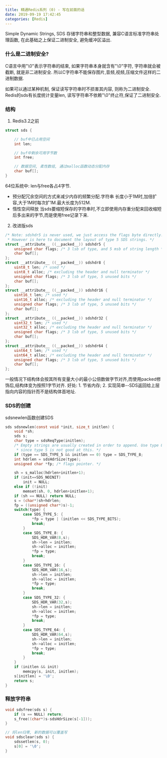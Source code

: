 ```yaml
---
title: 精通Redis系列 (0) - 写在前面的话
date: 2019-09-19 17:42:45
categories: [Redis]
---
```

Simple Dynamic Strings, SDS
存储字符串和整型数据, 兼容C语言标准字符串处理函数, 在此基础之上保证二进制安全, 避免缓冲区溢出.

### 什么是二进制安全?
C语言中用"\0"表示字符串的结束, 如果字符串本身就含有"\0"字符, 字符串就会被截断, 就是非二进制安全.
所以C字符串不能保存图片,音频,视频,压缩文件这样的二进制数据.

如果可以通过某种机制, 保证读写字符串时不损害其内容, 则称为二进制安全.
Redis的sds有长度统计变量len, 读写字符串不依赖"\0"终止符,保证了二进制安全.


### 结构
1. Redis3.2之前
```c
struct sds {

    // buf中已占用空间
    int len;

    // buf中剩余可用字节数
    int free;

    // 数据空间, 柔性数组, 通过malloc函数动态分配内存
    char buf[];
}
```
64位系统中: len与free各占4字节.

- 预分配冗余空间的方式来减少内存的频繁分配.字符串
    长度小于1M时,加倍扩容,大于1M时每次扩1M.最大长度为512M.
- 惰性空间释放
  当sds要缩短保存的字符串时,不立即使用内存重分配来回收缩短后多出来的字节,而是使用free记录下来.

2. 改进版sds

```c
/* Note: sdshdr5 is never used, we just access the flags byte directly.
 * However is here to document the layout of type 5 SDS strings. */
struct __attribute__ ((__packed__)) sdshdr5 {
    unsigned char flags; /* 3 lsb of type, and 5 msb of string length */
    char buf[];
};
struct __attribute__ ((__packed__)) sdshdr8 {
    uint8_t len; /* used */
    uint8_t alloc; /* excluding the header and null terminator */
    unsigned char flags; /* 3 lsb of type, 5 unused bits */
    char buf[];
};
struct __attribute__ ((__packed__)) sdshdr16 {
    uint16_t len; /* used */
    uint16_t alloc; /* excluding the header and null terminator */
    unsigned char flags; /* 3 lsb of type, 5 unused bits */
    char buf[];
};
struct __attribute__ ((__packed__)) sdshdr32 {
    uint32_t len; /* used */
    uint32_t alloc; /* excluding the header and null terminator */
    unsigned char flags; /* 3 lsb of type, 5 unused bits */
    char buf[];
};
struct __attribute__ ((__packed__)) sdshdr64 {
    uint64_t len; /* used */
    uint64_t alloc; /* excluding the header and null terminator */
    unsigned char flags; /* 3 lsb of type, 5 unused bits */
    char buf[];
};
```
一般情况下结构体会按其所有变量大小的最小公倍数做字节对齐,而使用packed修饰后,结构体变为按照1字节对齐.
好处: 1. 节省内存; 2. 实现简单--SDS返回给上层指向内容的指针而不是结构体首地址.

### SDS的创建
sdsnewlen函数创建SDS
```c
sds sdsnewlen(const void *init, size_t initlen) {
    void *sh;
    sds s;
    char type = sdsReqType(initlen);
    /* Empty strings are usually created in order to append. Use type 8
     * since type 5 is not good at this. */
    if (type == SDS_TYPE_5 && initlen == 0) type = SDS_TYPE_8;
    int hdrlen = sdsHdrSize(type);
    unsigned char *fp; /* flags pointer. */

    sh = s_malloc(hdrlen+initlen+1);
    if (init==SDS_NOINIT)
        init = NULL;
    else if (!init)
        memset(sh, 0, hdrlen+initlen+1);
    if (sh == NULL) return NULL;
    s = (char*)sh+hdrlen;
    fp = ((unsigned char*)s)-1;
    switch(type) {
        case SDS_TYPE_5: {
            *fp = type | (initlen << SDS_TYPE_BITS);
            break;
        }
        case SDS_TYPE_8: {
            SDS_HDR_VAR(8,s);
            sh->len = initlen;
            sh->alloc = initlen;
            *fp = type;
            break;
        }
        case SDS_TYPE_16: {
            SDS_HDR_VAR(16,s);
            sh->len = initlen;
            sh->alloc = initlen;
            *fp = type;
            break;
        }
        case SDS_TYPE_32: {
            SDS_HDR_VAR(32,s);
            sh->len = initlen;
            sh->alloc = initlen;
            *fp = type;
            break;
        }
        case SDS_TYPE_64: {
            SDS_HDR_VAR(64,s);
            sh->len = initlen;
            sh->alloc = initlen;
            *fp = type;
            break;
        }
    }
    if (initlen && init)
        memcpy(s, init, initlen);
    s[initlen] = '\0';
    return s;
}
```
### 释放字符串
```c
void sdsfree(sds s) {
    if (s == NULL) return;
    s_free((char*)s-sdsHdrSize(s[-1]));
}

// 将len归零, 新的数据可以覆盖写
void sdsclear(sds s) {
    sdssetlen(s, 0);
    s[0] = '\0';
}
```